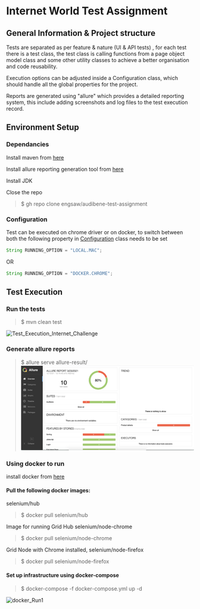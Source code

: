 # Internet World Test Assignment

## General Information & Project structure
Tests are separated as per feature & nature (UI & API tests) , for each test there is a test class, the test class is calling functions from a page object model class and some other  utility classes to achieve a better organisation and code reusability.

Execution options can be adjusted inside a Configuration class, which should handle all the global properties for the project.

Reports are generated using "allure" which provides a detailed reporting system, this include adding screenshots and log files to the test execution record. 


## Environment Setup

### Dependancies
Install maven from [here](https://maven.apache.org/install.html)

Install allure reporting generation tool from [here](https://docs.qameta.io/allure/)

Install JDK 

Close the repo
> $ gh repo clone engsaw/audibene-test-assignment

### Configuration
Test can be executed on chrome driver or on docker, to switch between both the following property in [Configuration](https://github.com/engsaw/audibene-test-assignment/blob/master/src/main/java/org/audibene/utilities/Configuration.java) class needs to be set
```java
String RUNNING_OPTION = "LOCAL.MAC"; 
```
OR
``` java 
String RUNNING_OPTION = "DOCKER.CHROME";
```
## Test Execution
### Run the tests
> $ mvn clean test

![Test_Execution_Internet_Challenge](https://user-images.githubusercontent.com/30292596/112163315-33f2eb00-8bed-11eb-9c6a-964a27ca5bbb.gif)

### Generate allure reports
> $ allure serve allure-result/
![Allure Report](https://github.com/engsaw/audibene-test-assignment/blob/master/src/test/resources/allure_report.png)

### Using docker to run 
install docker from [here](https://docs.docker.com/desktop/)

#### Pull the following docker images:

selenium/hub
> $ docker pull selenium/hub
> 
Image for running Grid Hub selenium/node-chrome
> $ docker pull selenium/node-chrome

Grid Node with Chrome installed, selenium/node-firefox
> $ docker pull selenium/node-firefox

#### Set up infrastructure using docker-compose
> $ docker-compose -f docker-compose.yml up -d

![docker_Run1](https://user-images.githubusercontent.com/30292596/112179980-6efc1b00-8bfb-11eb-87f0-5b41eb79b59b.gif)

